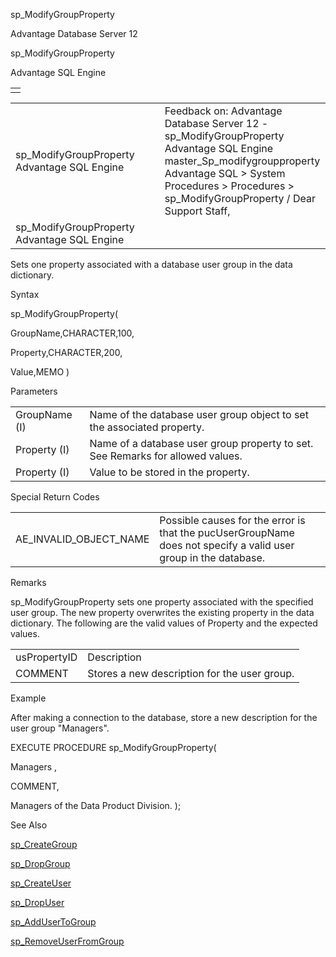 sp\_ModifyGroupProperty




Advantage Database Server 12  

sp\_ModifyGroupProperty

Advantage SQL Engine

|  |
| --- |
|  |

|  |  |  |  |  |
| --- | --- | --- | --- | --- |
| sp\_ModifyGroupProperty  Advantage SQL Engine |  |  | Feedback on: Advantage Database Server 12 - sp\_ModifyGroupProperty Advantage SQL Engine master\_Sp\_modifygroupproperty Advantage SQL > System Procedures > Procedures > sp\_ModifyGroupProperty / Dear Support Staff, |  |
| sp\_ModifyGroupProperty  Advantage SQL Engine |  |  |  |  |

Sets one property associated with a database user group in the data dictionary.

Syntax

sp\_ModifyGroupProperty(

GroupName,CHARACTER,100,

Property,CHARACTER,200,

Value,MEMO )

Parameters

|  |  |
| --- | --- |
| GroupName (I) | Name of the database user group object to set the associated property. |
| Property (I) | Name of a database user group property to set. See Remarks for allowed values. |
| Property (I) | Value to be stored in the property. |

Special Return Codes

|  |  |
| --- | --- |
| AE\_INVALID\_OBJECT\_NAME | Possible causes for the error is that the pucUserGroupName does not specify a valid user group in the database. |

Remarks

sp\_ModifyGroupProperty sets one property associated with the specified user group. The new property overwrites the existing property in the data dictionary. The following are the valid values of Property and the expected values.

|  |  |
| --- | --- |
| usPropertyID | Description |
| COMMENT | Stores a new description for the user group. |

Example

After making a connection to the database, store a new description for the user group "Managers".

EXECUTE PROCEDURE sp\_ModifyGroupProperty(

Managers ,

COMMENT,

Managers of the Data Product Division. );

See Also

[sp\_CreateGroup](master_sp_creategroup.htm)

[sp\_DropGroup](master_sp_dropgroup.htm)

[sp\_CreateUser](master_sp_createuser.htm)

[sp\_DropUser](master_sp_dropuser.htm)

[sp\_AddUserToGroup](master_sp_addusertogroup.htm)

[sp\_RemoveUserFromGroup](master_sp_removeuserfromgroup.htm)